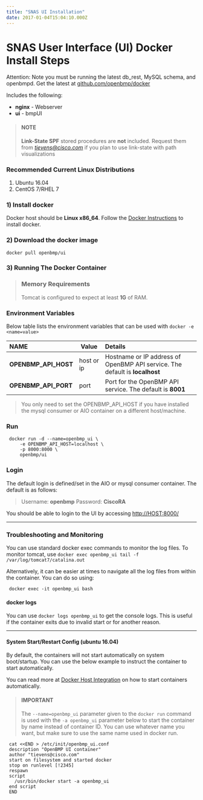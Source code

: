 ```yaml
---
title: "SNAS UI Installation"
date: 2017-01-04T15:04:10.000Z
---
```


SNAS User Interface (UI) Docker Install Steps
==============================================

<!--more-->

Attention: Note you must be running the latest db_rest, MySQL schema, and openbmpd.  Get the latest at [github.com/openbmp/docker](http://github.com/openbmp/docker)

Includes the following:

* **nginx** - Webserver
* **ui** - bmpUI

> #### NOTE
> **Link-State SPF** stored procedures are **not** included.  Request them from *tievens@cisco.com*
> if you plan to use link-state with path visualizations

### Recommended Current Linux Distributions

  1. Ubuntu 16.04
  1. CentOS 7/RHEL 7

### 1) Install docker

Docker host should be **Linux x86_64**.   Follow the [Docker Instructions](https://docs.docker.com/installation/) to install docker.  

### 2) Download the docker image

    docker pull openbmp/ui

### 3) Running The Docker Container

> ### Memory Requirements
> Tomcat is configured to expect at least **1G** of RAM.

### Environment Variables
Below table lists the environment variables that can be used with ``docker -e <name=value>``

NAME | Value | Details
:---- | ----- |:-------
**OPENBMP\_API\_HOST** | host or ip | Hostname or IP address of OpenBMP API service. The default is **localhost**
**OPENBMP\_API\_PORT** | port | Port for the OpenBMP API service. The default is **8001**

> You only need to set the OPENBMP\_API\_HOST if you have installed the mysql consumer or AIO container on a different host/machine.

### Run
     docker run -d --name=openbmp_ui \
         -e OPENBMP_API_HOST=localhost \
         -p 8000:8000 \
         openbmp/ui

### Login

The default login is defined/set in the AIO or mysql consumer container.   The default is as follows:

> Username: **openbmp**
> Password: **CiscoRA**

You should be able to login to the UI by accessing [http://HOST:8000/](http://HOST:8000)

- - -

### Troubleshooting and Monitoring
You can use standard docker exec commands to monitor the log files.  To monitor
tomcat, use  ```docker exec openbmp_ui tail -f /var/log/tomcat7/catalina.out```

 Alternatively, it can be easier at times to navigate all the log files from within the container. You can do so using:

     docker exec -it openbmp_ui bash

 #### docker logs
 You can use ```docker logs openbmp_ui``` to get the console logs. This is useful if the container exits due to
 invalid start or for another reason.

- - -

 #### System Start/Restart Config (ubuntu 16.04)
 By default, the containers will not start automatically on system boot/startup.  You can use the below example to instruct the container to start automatically.

 You can read more at [Docker Host Integration](https://docs.docker.com/articles/host_integration/) on how to start containers automatically.

 > #### IMPORTANT
 > The ```--name=openbmp_ui``` parameter given to the ```docker run``` command is used with the ```-a openbmp_ui``` parameter below to start the container by name instead of container ID.  You can use whatever name you want, but make sure to use the same name used in docker run.

     cat <<END > /etc/init/openbmp_ui.conf
     description "OpenBMP UI container"
     author "tievens@cisco.com"
     start on filesystem and started docker
     stop on runlevel [!2345]
     respawn
     script
       /usr/bin/docker start -a openbmp_ui
     end script
     END